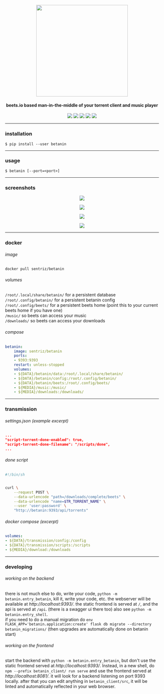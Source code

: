 <p align="center"><img width="300" src="https://github.com/sentriz/betanin/raw/master/.github/logo.png"></p>
<h4 align="center">beets.io based man-in-the-middle of your torrent client and music player</h4>
<p align="center"><a href="http://hub.docker.com/r/sentriz/betanin"><img src="https://img.shields.io/docker/pulls/sentriz/betanin.svg"></a> <a href="https://microbadger.com/images/sentriz/betanin" title="Get your own image badge on microbadger.com"><img src="https://images.microbadger.com/badges/image/sentriz/betanin.svg"></a> <img src="https://api.codacy.com/project/badge/Grade/db7d1db9dd404f8fa31febc8a2d52d00"> <img src="https://img.shields.io/github/issues/sentriz/betanin.svg"> <img src="https://img.shields.io/github/issues-pr/sentriz/betanin.svg"></p>

<hr>

### installation

    $ pip install --user betanin

<hr>

### usage

    $ betanin [--port=<port>]

<hr>

### screenshots

<p align="center"><img src="https://github.com/sentriz/betanin/raw/master/.github/scrot_1.png"></p>
<p align="center"><img src="https://github.com/sentriz/betanin/raw/master/.github/scrot_2.png"></p>
<p align="center"><img src="https://github.com/sentriz/betanin/raw/master/.github/scrot_3.png"></p>
<p align="center"><img src="https://github.com/sentriz/betanin/raw/master/.github/scrot_4.png"></p>

<hr>

### docker
###### image
`docker pull sentriz/betanin`  
###### volumes
`/root/.local/share/betanin/` for a persistent database  
`/root/.config/betanin/` for a persistent betanin config  
`/root/.config/beets/` for a persistent beets home (point this to your current beets home if you have one)  
`/music/` so beets can access your music  
`/downloads/` so beets can access your downloads  
###### compose
```yml
betanin:
    image: sentriz/betanin
    ports:
    - 9393:9393
    restart: unless-stopped
    volumes:
    - ${DATA}/betanin/data:/root/.local/share/betanin/
    - ${DATA}/betanin/config:/root/.config/betanin/
    - ${DATA}/betanin/beets:/root/.config/beets/
    - ${MEDIA}/music:/music/
    - ${MEDIA}/downloads:/downloads/
```

<hr>

### transmission
###### settings.json (example excerpt)
```json
...
"script-torrent-done-enabled": true,
"script-torrent-done-filename": "/scripts/done",
...
```
###### done script
```bash
#!/bin/sh


curl \
    --request POST \
    --data-urlencode "path=/downloads/complete/beets" \
    --data-urlencode "name=$TR_TORRENT_NAME" \
    --user 'user:password' \
    "http://betanin:9393/api/torrents"
```
###### docker compose (excerpt)
```yaml
volumes:
- ${DATA}/transmission/config:/config
- ${DATA}/transmission/scripts:/scripts
- ${MEDIA}/download:/downloads
```

<hr>

### developing

###### working on the backend
there is not much else to do, write your code, `python -m betanin.entry_betanin`, kill it, write your code, etc.
the webserver will be available at *http://localhost:9393/*. the static frontend is served at `/`, and the api is served at `/api`. (there is a swagger ui there too)
also see `python -m betanin.entry_shell`.  
if you need to do a manual migration do `env FLASK_APP='betanin.application:create' flask db migrate --directory betanin_migrations/` (then upgrades are automatically done on betanin start)
###### working on the frontend
start the backend with `python -m betanin.entry_betanin`, but don't use the static frontend served at *http://localhost:9393/*. Instead, in a new shell, do `npm --prefix betanin_client/ run serve` and use the frontend served at *http://localhost:8081/*. it will look for a backend listening on port 9393 locally. after that you can edit anything in `betanin_client/src`, it will be linted and automatically reflected in your web browser.
